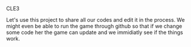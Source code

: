CLE3

Let's use this project to share all our codes and edit it in the process. We might even be able to run the game through github so that if we change some code her the game can update and we immidiatly see if the things work.

